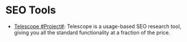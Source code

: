 # SEO Tools

- [Telescope #Project#](https://withtelescope.com/): Telescope is a usage-based SEO research tool, giving you all the standard functionality at a fraction of the price.
